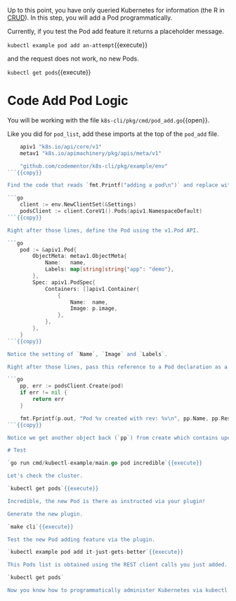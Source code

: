 Up to this point, you have only queried Kubernetes for information (the R in [CRUD](https://en.wikipedia.org/wiki/Create,_read,_update_and_delete)). In this step, you will add a Pod programmatically. 

Currently, if you test the Pod add feature it returns a placeholder message.

`kubectl example pod add an-attempt`{{execute}}

and the request does not work, no new Pods.

`kubectl get pods`{{execute}}

# Code Add Pod Logic

You will be working with the file `k8s-cli/pkg/cmd/pod_add.go`{{open}}.

Like you did for `pod_list`, add these imports at the top of the `pod_add` file.

```go
	apiv1 "k8s.io/api/core/v1"
	metav1 "k8s.io/apimachinery/pkg/apis/meta/v1"

	"github.com/codementor/k8s-cli/pkg/example/env"
```{{copy}}

Find the code that reads `fmt.Printf("adding a pod\n")` and replace with the following:

```go
	client := env.NewClientSet(&Settings)
	podsClient := client.CoreV1().Pods(apiv1.NamespaceDefault)
```{{copy}}

Right after those lines, define the Pod using the v1.Pod API.

```go
	pod := &apiv1.Pod{
		ObjectMeta: metav1.ObjectMeta{
			Name:   name,
			Labels: map[string]string{"app": "demo"},
		},
		Spec: apiv1.PodSpec{
			Containers: []apiv1.Container{
				{
					Name:  name,
					Image: p.image,
				},
			},
		},
	}
```{{copy}}

Notice the setting of `Name`, `Image` and `Labels`.

Right after those lines, pass this reference to a Pod declaration as a request to podsClient to create the Pod.

```go
	pp, err := podsClient.Create(pod)
	if err != nil {
		return err
	}

	fmt.Fprintf(p.out, "Pod %v created with rev: %v\n", pp.Name, pp.ResourceVersion)
```{{copy}}

Notice we get another object back (`pp`) from create which contains updates to the instantiated Pod.

# Test

`go run cmd/kubectl-example/main.go pod incredible`{{execute}}

Let's check the cluster.

`kubectl get pods`{{execute}}

Incredible, the new Pod is there as instructed via your plugin!

Generate the new plugin.

`make cli`{{execute}}

Test the new Pod adding feature via the plugin.

`kubectl example pod add it-just-gets-better`{{execute}}

This Pods list is obtained using the REST client calls you just added.

`kubectl get pods`

Now you know how to programmatically administer Kubernetes via kubectl plugins. Let you creativity run wild.
